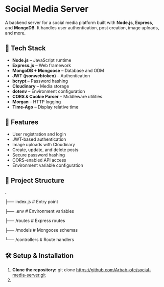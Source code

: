 # Social Media Server 

A backend server for a social media platform built with **Node.js**, **Express**, and **MongoDB**. It handles user authentication, post creation, image uploads, and more.

## 🔧 Tech Stack

- **Node.js** – JavaScript runtime
- **Express.js** – Web framework
- **MongoDB + Mongoose** – Database and ODM
- **JWT (jsonwebtoken)** – Authentication
- **bcrypt** – Password hashing
- **Cloudinary** – Media storage
- **dotenv** – Environment configuration
- **CORS & Cookie Parser** – Middleware utilities
- **Morgan** – HTTP logging
- **Time-Ago** – Display relative time

## 🚀 Features

- User registration and login
- JWT-based authentication
- Image uploads with Cloudinary
- Create, update, and delete posts
- Secure password hashing
- CORS-enabled API access
- Environment variable configuration

## 📁 Project Structure

.

├── index.js          # Entry point

├── .env              # Environment variables

├── /routes           # Express routes

├── /models           # Mongoose schemas

└── /controllers      # Route handlers

## 🛠️ Setup & Installation


1. **Clone the repository:**
   git clone https://github.com/Arbab-ofc/social-media-server.git
2.
